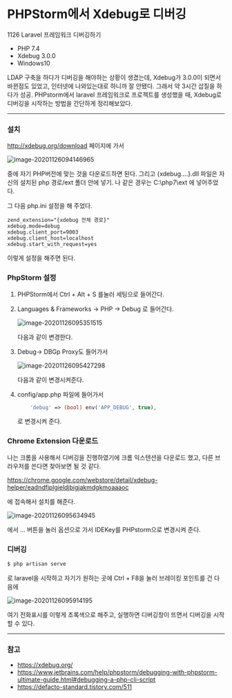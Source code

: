 # PHPStorm에서 Xdebug로 디버깅

1126 Laravel 프레임워크 디버깅하기

- PHP 7.4
- Xdebug 3.0.0
- Windows10

LDAP 구축을 하다가 디버깅을 해야하는 상황이 생겼는데, Xdebug가 3.0.0이 되면서 바뀐점도 있었고, 인터넷에 나와있는대로 하니까 잘 안됐다. 그래서 약 3시간 삽질을 하다가 성공.  PHPstorm에서 laravel 프레임워크로 프로젝트를 생성했을 때, Xdebug로 디버깅을 시작하는 방법을 간단하게 정리해보았다.

---

### 설치

http://xdebug.org/download 페이지에 가서

![image-20201126094146965](C:\Users\ADMIN\AppData\Roaming\Typora\typora-user-images\image-20201126094146965.png)

중에 자기 PHP버전에 맞는 것을 다운로드하면 된다. 그리고 {xdebug....}.dll 파일은 자신의 설치된 php 경로/ext 폴더 안에 넣기. 나 같은 경우는 C:\php7\ext 에 넣어주었다.

그 다음 php.ini 설정을 해 주었다.

```
zend_extension="{xdebug 전체 경로}"
xdebug.mode=debug
xdebug.client_port=9003
xdebug.client_host=localhost
xdebug.start_with_request=yes
```

이렇게 설정을 해주면 된다.



### PhpStorm 설정

1. PHPStorm에서 Ctrl + Alt + S 를눌러 세팅으로 들어간다.

2. Languages & Frameworks -> PHP -> Debug 로 들어간다.

   ![image-20201126095351515](C:\Users\ADMIN\AppData\Roaming\Typora\typora-user-images\image-20201126095351515.png)

   다음과 같이 변경한다.

3. Debug-> DBGp Proxy도 들어가서

   ![image-20201126095427298](C:\Users\ADMIN\AppData\Roaming\Typora\typora-user-images\image-20201126095427298.png)

   다음과 같이 변경시켜준다.

4. config/app.php 파일에 들어가서

   ```php
       'debug' => (bool) env('APP_DEBUG', true),
   ```

   로 변경시켜 준다.



### Chrome Extension 다운로드

나는 크롬을 사용해서 디버깅을 진행하였기에 크롬 익스텐션을 다운로드 했고, 다른 브라우저를 쓴다면 찾아보면 될 것 같다.

https://chrome.google.com/webstore/detail/xdebug-helper/eadndfjplgieldjbigjakmdgkmoaaaoc

에 접속해서 설치를 해준다.

![image-20201126095634945](C:\Users\ADMIN\AppData\Roaming\Typora\typora-user-images\image-20201126095634945.png)

에서 ... 버튼을 눌러 옵션으로 가서  IDEKey를 PHPstorm으로 변경시켜 준다.



### 디버깅

```bash
$ php artisan serve
```

로 laravel을 시작하고 자기가 원하는 곳에 Ctrl + F8을 눌러 브레이킹 포인트를 건 다음에 

![image-20201126095914195](C:\Users\ADMIN\AppData\Roaming\Typora\typora-user-images\image-20201126095914195.png)

여기 전화표시를 이렇게 초록색으로 해주고, 실행하면 디버깅창이 뜨면서 디버깅을 시작할 수 있다.



---

### 참고

- https://xdebug.org/
- https://www.jetbrains.com/help/phpstorm/debugging-with-phpstorm-ultimate-guide.html#debugging-a-php-cli-script
- https://defacto-standard.tistory.com/511

